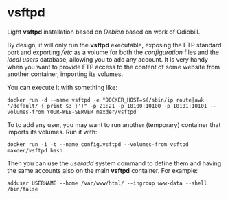 vsftpd
===============

Light **vsftpd** installation based on *Debian* based on work of Odiobill.

By design, it will only run the **vsftpd** executable, exposing the FTP standard port and exporting */etc* as a volume for both the *configuration* files and the *local users* database, allowing you to add any account. It is very handy when you want to provide FTP access to the content of some website from another container, importing its volumes.

You can execute it with something like:

    docker run -d --name vsftpd -e "DOCKER_HOST=$(/sbin/ip route|awk '/default/ { print $3 }')" -p 21:21 -p 10100:10100 -p 10101:10101 --volumes-from YOUR-WEB-SERVER maxder/vsftpd

To to add any user, you may want to run another (temporary) container that imports its volumes. Run it with:

    docker run -i -t --name config.vsftpd --volumes-from vsftpd maxder/vsftpd bash

Then you can use the *useradd* system command to define them and having the same accounts also on the main **vsftpd** container. For example:

    adduser USERNAME --home /var/www/html/ --ingroup www-data --shell /bin/false

